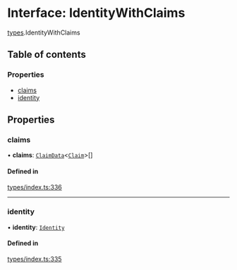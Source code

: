 # Interface: IdentityWithClaims

[types](../wiki/types).IdentityWithClaims

## Table of contents

### Properties

- [claims](../wiki/types.IdentityWithClaims#claims)
- [identity](../wiki/types.IdentityWithClaims#identity)

## Properties

### claims

• **claims**: [`ClaimData`](../wiki/types.ClaimData)<[`Claim`](../wiki/types#claim)\>[]

#### Defined in

[types/index.ts:336](https://github.com/PolymeshAssociation/polymesh-sdk/blob/339b7503/src/types/index.ts#L336)

___

### identity

• **identity**: [`Identity`](../wiki/api.entities.Identity.Identity)

#### Defined in

[types/index.ts:335](https://github.com/PolymeshAssociation/polymesh-sdk/blob/339b7503/src/types/index.ts#L335)
